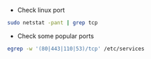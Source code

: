 - Check linux port

```bash
sudo netstat -pant | grep tcp
```

- Check some popular ports

```bash
egrep -w '(80|443|110|53)/tcp' /etc/services
```
